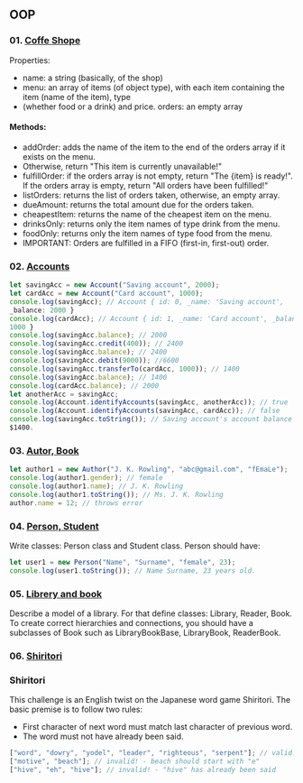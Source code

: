## OOP

### 01. [Coffe Shope](coffeShope.js)

Properties:
- name: a string (basically, of the shop)
- menu: an array of items (of object type), with each item containing the item (name of the item), type
- (whether food or a drink) and price. orders: an empty array

#### Methods:

  - addOrder: adds the name of the item to the end of the orders array if it exists on the menu.
  - Otherwise, return "This item is currently unavailable!"
  - fulfillOrder: if the orders array is not empty, return "The {item} is ready!". If the orders array is
empty, return "All orders have been fulfilled!"
  - listOrders: returns the list of orders taken, otherwise, an empty array.
  - dueAmount: returns the total amount due for the orders taken.
  - cheapestItem: returns the name of the cheapest item on the menu.
  - drinksOnly: returns only the item names of type drink from the menu.
  - foodOnly: returns only the item names of type food from the menu.
  - IMPORTANT: Orders are fulfilled in a FIFO (first-in, first-out) order.

### 02. [Accounts](account.js)

```js
let savingAcc = new Account("Saving account", 2000);
let cardAcc = new Account("Card account", 1000);
console.log(savingAcc); // Account { id: 0, _name: 'Saving account',
_balance: 2000 }
console.log(cardAcc); // Account { id: 1, _name: 'Card account', _balance:
1000 }
console.log(savingAcc.balance); // 2000
console.log(savingAcc.credit(400)); // 2400
console.log(savingAcc.balance); // 2400
console.log(savingAcc.debit(9000)); //6600
console.log(savingAcc.transferTo(cardAcc, 1000)); // 1400
console.log(savingAcc.balance); // 1400
console.log(cardAcc.balance); // 2000
let anotherAcc = savingAcc;
console.log(Account.identifyAccounts(savingAcc, anotherAcc)); // true
console.log(Account.identifyAccounts(savingAcc, cardAcc)); // false
console.log(savingAcc.toString()); // Saving account's account balance is
$1400.
```

### 03. [Autor, Book](getter.js)

```js
let author1 = new Author("J. K. Rowling", "abc@gmail.com", "fEmaLe");
console.log(author1.gender); // female
console.log(author1.name); // J. K. Rowling
console.log(author1.toString()); // Ms. J. K. Rowling
author.name = 12; // throws error
```

### 04. [Person, Student](personStudent.js)

Write classes: Person class and Student class. Person should have:

```js
let user1 = new Person("Name", "Surname", "female", 23);
console.log(user1.toString()); // Name Surname, 23 years old.
```

### 05. [Librery and book](Libery_Book.js)

Describe a model of a library. For that define classes: Library, Reader, Book.
To create correct hierarchies and connections, you should have a subclasses of Book such as
LibraryBookBase, LibraryBook, ReaderBook.

### 06. [Shiritori](shiritori.js)

### Shiritori
This challenge is an English twist on the Japanese word game Shiritori. The basic premise is to follow two
rules:

- First character of next word must match last character of previous word.
- The word must not have already been said.

```js
["word", "dowry", "yodel", "leader", "righteous", "serpent"]; // valid!
["motive", "beach"]; // invalid! - beach should start with "e"
["hive", "eh", "hive"]; // invalid! - "hive" has already been said
```